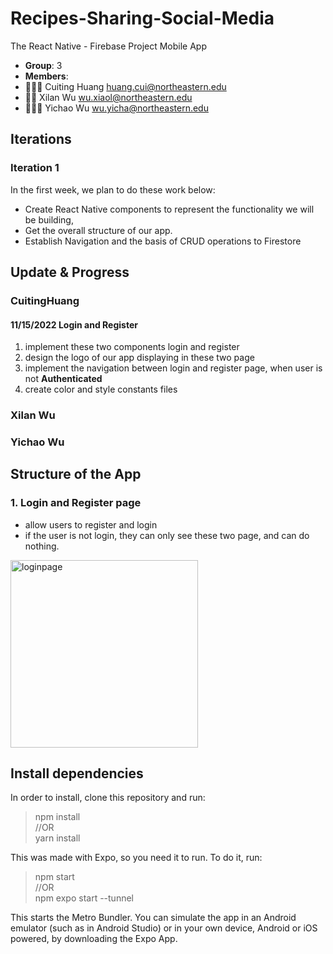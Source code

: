 # Recipes-Sharing-Social-Media

The React Native - Firebase Project Mobile App

- **Group**: 3
- **Members**:
- 🧙🏻‍♀️ Cuiting Huang <huang.cui@northeastern.edu>
- 🧙‍♂️ Xilan Wu <wu.xiaol@northeastern.edu>
- 🧙🏻‍♀️ Yichao Wu <wu.yicha@northeastern.edu>

## Iterations

### Iteration 1
In the first week, we plan to do these work below:
- Create React Native components to represent the functionality we will be building,
- Get the overall structure of our app. 
- Establish Navigation and the basis of CRUD operations to Firestore


## Update & Progress
### CuitingHuang
#### 11/15/2022 Login and Register
1. implement these two components login and register
2. design the logo of our app <Fooriend> displaying in these two page
3. implement the navigation between login and register page, when user is not **Authenticated**
4. create color and style constants files

### Xilan Wu

### Yichao Wu


## Structure of the App
### 1. Login and Register page
- allow users to register and login
- if the user is not login, they can only see these two page, and can do nothing.
<img src="" height="300" alt="loginpage"/>

## Install dependencies
In order to install, clone this repository and run:

> npm install  
//OR  
>yarn install

This was made with Expo, so you need it to run. To do it, run:
> npm start  
 //OR  
> npm expo start --tunnel

This starts the Metro Bundler. You can simulate the app in an Android emulator (such as in Android Studio) or in your own device, Android or iOS powered, by downloading the Expo App.
